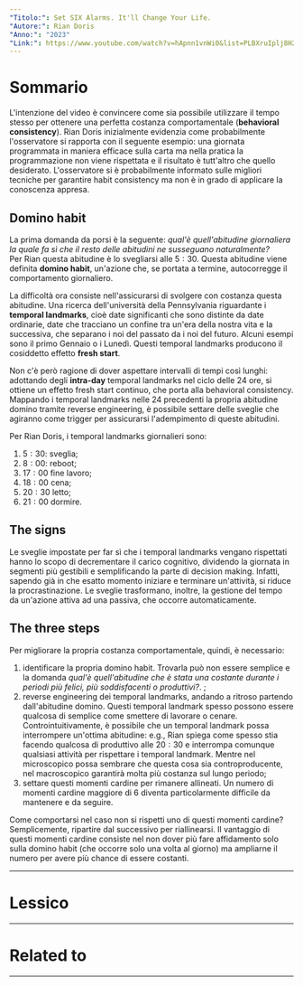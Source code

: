 ```yaml
---
"Titolo:": Set SIX Alarms. It'll Change Your Life.
"Autore:": Rian Doris
"Anno:": "2023"
"Link:": https://www.youtube.com/watch?v=hApnn1vnWi0&list=PLBXruIplj8H2q_zhooDHVRCCmwQK10NY2&index=31&ab_channel=RianDoris
---
```

# Sommario
L'intenzione del video è convincere come sia possibile utilizzare il tempo stesso per ottenere una perfetta costanza comportamentale (**behavioral consistency**).
Rian Doris inizialmente evidenzia come probabilmente l'osservatore si rapporta con il seguente esempio: una giornata programmata in maniera efficace sulla carta ma nella pratica la programmazione non viene rispettata e il risultato è tutt'altro che quello desiderato. L'osservatore si è probabilmente informato sulle migliori tecniche per garantire habit consistency ma non è in grado di applicare la conoscenza appresa.

## Domino habit
La prima domanda da porsi è la seguente: _qual'è quell'abitudine giornaliera la quale fa sì che il resto delle abitudini ne susseguano naturalmente?_<br />
Per Rian questa abitudine è lo svegliarsi alle $5:30$. Questa abitudine viene definita **domino habit**, un'azione che, se portata a termine, autocorregge il comportamento giornaliero.

La difficoltà ora consiste nell'assicurarsi di svolgere con costanza questa abitudine. Una ricerca dell'università della Pennsylvania riguardante i **temporal landmarks**, cioè date significanti che sono distinte da date ordinarie, date che tracciano un confine tra un'era della nostra vita e la successiva, che separano i noi del passato da i noi del futuro. Alcuni esempi sono il primo Gennaio o i Lunedì. Questi temporal landmarks producono il cosiddetto effetto **fresh start**.

Non c'è però ragione di dover aspettare intervalli di tempi così lunghi: adottando degli **intra-day** temporal landmarks nel ciclo delle $24$ ore, si ottiene un effetto fresh start continuo, che porta alla behavioral consistency. Mappando i temporal landmarks nelle $24$ precedenti la propria abitudine domino tramite reverse engineering, è possibile settare delle sveglie che agiranno come trigger per assicurarsi l'adempimento di queste abitudini.

Per Rian Doris, i temporal landmarks giornalieri sono:
1) $5:30$: sveglia;
2) $8:00$: reboot;
3) $17:00$ fine lavoro;
4) $18:00$ cena;
5) $20:30$ letto;
6) $21:00$ dormire.

## The signs
Le sveglie impostate per far sì che i temporal landmarks vengano rispettati hanno lo scopo di decrementare il carico cognitivo, dividendo la giornata in segmenti più gestibili e semplificando la parte di decision making. Infatti, sapendo già in che esatto momento iniziare  e terminare un'attività, si riduce la procrastinazione. Le sveglie trasformano, inoltre, la gestione del tempo da un'azione attiva ad una passiva, che occorre automaticamente.

## The three steps
Per migliorare la propria costanza comportamentale, quindi, è necessario:
1) identificare la propria domino habit. Trovarla può non essere semplice e la domanda _qual'è quell'abitudine che è stata una costante durante i periodi più felici, più soddisfacenti o produttivi?_. ;
2) reverse engineering dei temporal landmarks, andando a ritroso partendo dall'abitudine domino. Questi temporal landmark spesso possono essere qualcosa di semplice come smettere di lavorare o cenare. Controintuitivamente, è possibile che un temporal landmark possa interrompere un'ottima abitudine: e.g., Rian spiega come spesso stia facendo qualcosa di produttivo alle $20:30$ e interrompa comunque qualsiasi attività per rispettare i temporal landmark. Mentre nel microscopico possa sembrare che questa cosa sia controproducente, nel macroscopico garantirà molta più costanza sul lungo periodo;
3) settare questi momenti cardine per rimanere allineati. Un numero di momenti cardine maggiore di $6$ diventa particolarmente difficile da mantenere e da seguire.

Come comportarsi nel caso non si rispetti uno di questi momenti cardine? Semplicemente, ripartire dal successivo per riallinearsi. Il vantaggio di questi momenti cardine consiste nel non dover più fare affidamento solo sulla domino habit (che occorre solo una volta al giorno) ma ampliarne il numero per avere più chance di essere costanti.

----------------------------------------------------------------

# Lessico


----------------------------------------------------------------

# Related to


----------------------------------------------------------------